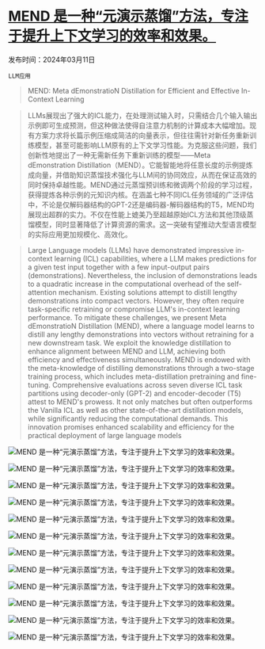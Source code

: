 # [MEND 是一种“元演示蒸馏”方法，专注于提升上下文学习的效率和效果。](https://arxiv.org/abs/2403.06914)

发布时间：2024年03月11日

`LLM应用`

> MEND: Meta dEmonstratioN Distillation for Efficient and Effective In-Context Learning

> LLMs展现出了强大的ICL能力，在处理测试输入时，只需结合几个输入输出示例即可生成预测，但这种做法使得自注意力机制的计算成本大幅增加。现有方案力求将长篇示例压缩成简洁的向量表示，但往往需针对新任务重新训练模型，甚至可能影响LLM原有的上下文学习性能。为克服这些问题，我们创新性地提出了一种无需新任务下重新训练的模型——Meta dEmonstration Distillation（MEND）。它能智能地将任意长度的示例提炼成向量，并借助知识蒸馏技术强化与LLM间的协同效应，从而在保证高效的同时保持卓越性能。MEND通过元蒸馏预训练和微调两个阶段的学习过程，获得提炼各种示例的元知识内核。在涵盖七种不同ICL任务领域的广泛评估中，不论是仅解码器结构的GPT-2还是编码器-解码器结构的T5，MEND均展现出超群的实力。不仅在性能上媲美乃至超越原始ICL方法和其他顶级蒸馏模型，同时显著降低了计算资源的需求。这一突破有望推动大型语言模型的实际应用更加规模化、高效化。

> Large Language models (LLMs) have demonstrated impressive in-context learning (ICL) capabilities, where a LLM makes predictions for a given test input together with a few input-output pairs (demonstrations). Nevertheless, the inclusion of demonstrations leads to a quadratic increase in the computational overhead of the self-attention mechanism. Existing solutions attempt to distill lengthy demonstrations into compact vectors. However, they often require task-specific retraining or compromise LLM's in-context learning performance. To mitigate these challenges, we present Meta dEmonstratioN Distillation (MEND), where a language model learns to distill any lengthy demonstrations into vectors without retraining for a new downstream task. We exploit the knowledge distillation to enhance alignment between MEND and LLM, achieving both efficiency and effectiveness simultaneously. MEND is endowed with the meta-knowledge of distilling demonstrations through a two-stage training process, which includes meta-distillation pretraining and fine-tuning. Comprehensive evaluations across seven diverse ICL task partitions using decoder-only (GPT-2) and encoder-decoder (T5) attest to MEND's prowess. It not only matches but often outperforms the Vanilla ICL as well as other state-of-the-art distillation models, while significantly reducing the computational demands. This innovation promises enhanced scalability and efficiency for the practical deployment of large language models

![MEND 是一种“元演示蒸馏”方法，专注于提升上下文学习的效率和效果。](../../../paper_images/2403.06914/x1.png)

![MEND 是一种“元演示蒸馏”方法，专注于提升上下文学习的效率和效果。](../../../paper_images/2403.06914/x2.png)

![MEND 是一种“元演示蒸馏”方法，专注于提升上下文学习的效率和效果。](../../../paper_images/2403.06914/x3.png)

![MEND 是一种“元演示蒸馏”方法，专注于提升上下文学习的效率和效果。](../../../paper_images/2403.06914/x4.png)

![MEND 是一种“元演示蒸馏”方法，专注于提升上下文学习的效率和效果。](../../../paper_images/2403.06914/x5.png)

![MEND 是一种“元演示蒸馏”方法，专注于提升上下文学习的效率和效果。](../../../paper_images/2403.06914/x6.png)

![MEND 是一种“元演示蒸馏”方法，专注于提升上下文学习的效率和效果。](../../../paper_images/2403.06914/x7.png)

![MEND 是一种“元演示蒸馏”方法，专注于提升上下文学习的效率和效果。](../../../paper_images/2403.06914/x8.png)

![MEND 是一种“元演示蒸馏”方法，专注于提升上下文学习的效率和效果。](../../../paper_images/2403.06914/x9.png)

![MEND 是一种“元演示蒸馏”方法，专注于提升上下文学习的效率和效果。](../../../paper_images/2403.06914/x10.png)

![MEND 是一种“元演示蒸馏”方法，专注于提升上下文学习的效率和效果。](../../../paper_images/2403.06914/x11.png)

![MEND 是一种“元演示蒸馏”方法，专注于提升上下文学习的效率和效果。](../../../paper_images/2403.06914/x12.png)